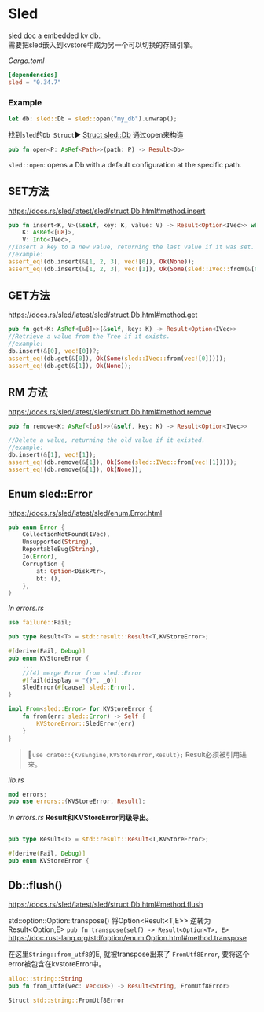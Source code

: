 # Sled

[sled doc](https://docs.rs/sled/latest/sled/index.html)
a embedded kv db.  
需要把sled嵌入到kvstore中成为另一个可以切换的存储引擎。

*Cargo.toml*
```toml
[dependencies]
sled = "0.34.7"
```

### Example
```rust
let db: sled::Db = sled::open("my_db").unwrap();
```
找到`sled`的`Db Struct`▶️ [Struct sled::Db](https://docs.rs/sled/latest/sled/struct.Db.html) 通过open来构造

```rust
pub fn open<P: AsRef<Path>>(path: P) -> Result<Db>
```
`sled::open`: opens a Db with a default configuration at the specific path. 

## SET方法
https://docs.rs/sled/latest/sled/struct.Db.html#method.insert
```rust
pub fn insert<K, V>(&self, key: K, value: V) -> Result<Option<IVec>> where
    K: AsRef<[u8]>,
    V: Into<IVec>, 
//Insert a key to a new value, returning the last value if it was set.
//example:
assert_eq!(db.insert(&[1, 2, 3], vec![0]), Ok(None));
assert_eq!(db.insert(&[1, 2, 3], vec![1]), Ok(Some(sled::IVec::from(&[0]))));
```
## GET方法
https://docs.rs/sled/latest/sled/struct.Db.html#method.get 
```rust
pub fn get<K: AsRef<[u8]>>(&self, key: K) -> Result<Option<IVec>>
//Retrieve a value from the Tree if it exists.
//example:
db.insert(&[0], vec![0])?;
assert_eq!(db.get(&[0]), Ok(Some(sled::IVec::from(vec![0]))));
assert_eq!(db.get(&[1]), Ok(None));
```

## RM 方法
https://docs.rs/sled/latest/sled/struct.Db.html#method.remove
```rust
pub fn remove<K: AsRef<[u8]>>(&self, key: K) -> Result<Option<IVec>>

//Delete a value, returning the old value if it existed.
//example:
db.insert(&[1], vec![1]);
assert_eq!(db.remove(&[1]), Ok(Some(sled::IVec::from(vec![1]))));
assert_eq!(db.remove(&[1]), Ok(None));
```

## Enum sled::Error
https://docs.rs/sled/latest/sled/enum.Error.html

```rust
pub enum Error {
    CollectionNotFound(IVec),
    Unsupported(String),
    ReportableBug(String),
    Io(Error),
    Corruption {
        at: Option<DiskPtr>,
        bt: (),
    },
}
```

*In errors.rs*
```rust
use failure::Fail;

pub type Result<T> = std::result::Result<T,KVStoreError>;

#[derive(Fail, Debug)]
pub enum KVStoreError {
    ...
    //(4) merge Error from sled::Error
    #[fail(display = "{}", _0)]
    SledError(#[cause] sled::Error),
}

impl From<sled::Error> for KVStoreError {
    fn from(err: sled::Error) -> Self {
        KVStoreError::SledError(err)
    }
}

```

>📌`use crate::{KvsEngine,KVStoreError,Result};`
Result必须被引用进来。  

*lib.rs*
```rust
mod errors;
pub use errors::{KVStoreError, Result};
```
*In errors.rs* **Result和KVStoreError同级导出。**
```rust

pub type Result<T> = std::result::Result<T,KVStoreError>;

#[derive(Fail, Debug)]
pub enum KVStoreError {
```

## Db::flush()  
https://docs.rs/sled/latest/sled/struct.Db.html#method.flush 

std::option::Option::transpose() 将Option<Result<T,E>> 逆转为 Result<Option<T>,E>
`pub fn transpose(self) -> Result<Option<T>, E>`
https://doc.rust-lang.org/std/option/enum.Option.html#method.transpose

在这里`String::from_utf8`的E, 就被transpose出来了 `FromUtf8Error`, 要将这个error被包含在kvstoreError中。
```rust
alloc::string::String
pub fn from_utf8(vec: Vec<u8>) -> Result<String, FromUtf8Error>

Struct std::string::FromUtf8Error
```

